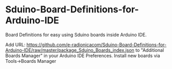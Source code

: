 # Sduino-Board-Definitions-for-Arduino-IDE
Board Definitions for easy using Sduino boards inside Arduino IDE.

Add URL: https://github.com/e-radionicacom/Sduino-Board-Definitions-for-Arduino-IDE/raw/master/package_Sduino_Boards_index.json to "Additional Boards Manager" in your Arduino IDE Preferences. Install new boards via Tools->Boards Manager
